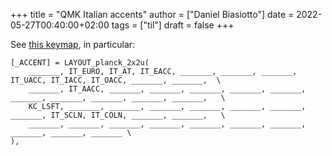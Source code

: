 +++
title = "QMK Italian accents"
author = ["Daniel Biasiotto"]
date = 2022-05-27T00:40:00+02:00
tags = ["til"]
draft = false
+++

See [this keymap](https://github.com/umbacos/qmk_firmware/blob/master/keyboards/planck/keymaps/umbacos2x2u/keymap.c), in particular:

```text
[_ACCENT] = LAYOUT_planck_2x2u(
    _______, IT_EURO, IT_AT, IT_EACC, _______, _______, _______, IT_UACC, IT_IACC, IT_OACC, _______, _______,  \
    _______, IT_AACC, _______, _______, _______, _______, _______, _______, _______, _______, _______, _______,   \
    KC_LSFT, _______, _______, _______, _______, _______, _______, _______, IT_SCLN, IT_COLN, _______, _______,   \
    _______, _______, _______, _______, _______, _______, _______, _______, _______, _______ \
),
```
